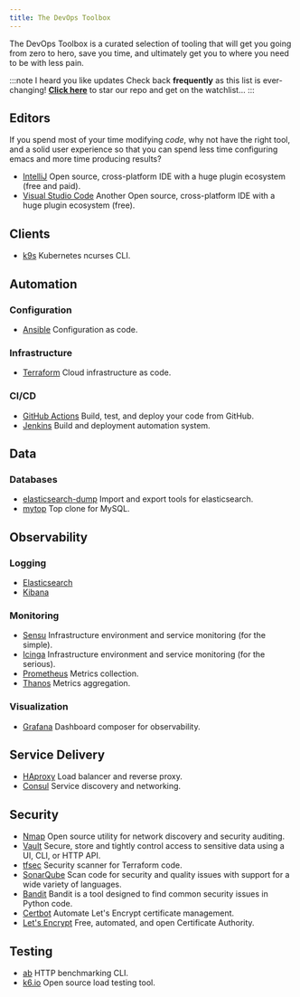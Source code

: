 ```yaml
---
title: The DevOps Toolbox
---
```


The DevOps Toolbox is a curated selection of tooling that will get
you going from zero to hero, save you time, and ultimately get you
to where you need to be with less pain.

:::note I heard you like updates
Check back **frequently** as this list is ever-changing!
**[Click here](https://github.com/mateothegreat/devops.rehab)** to star our repo
and get on the watchlist...
:::

## Editors

If you spend most of your time modifying _code_, why not have the right
tool, and a solid user experience so that you can spend less time configuring emacs
and more time producing results?

* [IntelliJ](https://jetbrains.com) Open source, cross-platform IDE with a huge plugin ecosystem (free and paid).
* [Visual Studio Code](https://code.visualstudio.com) Another Open source, cross-platform IDE with a huge plugin ecosystem (free).

## Clients

* [k9s](https://k9scli.io) Kubernetes ncurses CLI.


## Automation

### Configuration

* [Ansible](https://ansible.com) Configuration as code.

### Infrastructure

* [Terraform](https://terraform.io) Cloud infrastructure as code.

### CI/CD

* [GitHub Actions](https://github.com/features/actions) Build, test, and deploy your code from GitHub.
* [Jenkins](https://jenkins.io) Build and deployment automation system.

## Data

### Databases

* [elasticsearch-dump](https://github.com/elasticsearch-dump/elasticsearch-dump) Import and export tools for elasticsearch. 
* [mytop](http://jeremy.zawodny.com/mysql/mytop) Top clone for MySQL.

## Observability

### Logging

* [Elasticsearch](https://www.elastic.co/elasticsearch)
* [Kibana](https://www.elastic.co/kibana)

### Monitoring

* [Sensu](http://sensu.io) Infrastructure environment and service monitoring (for the simple).
* [Icinga](https://icinga.com) Infrastructure environment and service monitoring (for the serious).
* [Prometheus](https://prometheus.io) Metrics collection.
* [Thanos](https://thanos.io) Metrics aggregation.

### Visualization

* [Grafana](https://grafana.com) Dashboard composer for observability.

## Service Delivery

* [HAproxy](https://haproxy.com) Load balancer and reverse proxy.
* [Consul](https://www.consul.io) Service discovery and networking.

## Security

* [Nmap](https://nmap.org) Open source utility for network discovery and security auditing.
* [Vault](https://www.vaultproject.io) Secure, store and tightly control access to sensitive data using a UI, CLI, or HTTP API.
* [tfsec](https://github.com/tfsec/tfsec) Security scanner for Terraform code.
* [SonarQube](https://www.sonarqube.org) Scan code for security and quality issues with support for a wide variety of languages.
* [Bandit](https://github.com/PyCQA/bandit) Bandit is a tool designed to find common security issues in Python code.
* [Certbot](https://github.com/certbot/certbot) Automate Let's Encrypt certificate management.
* [Let's Encrypt](https://letsencrypt.org) Free, automated, and open Certificate Authority.
## Testing

* [ab](https://httpd.apache.org/docs/2.4/programs/ab.html) HTTP benchmarking CLI.
* [k6.io](https://k6.io) Open source load testing tool.
